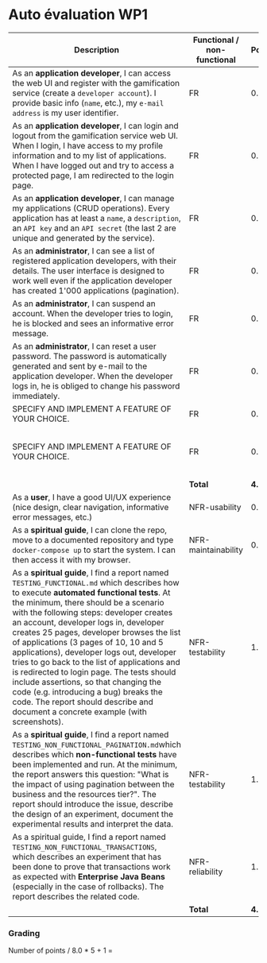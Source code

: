 # Auto évaluation WP1

| Description                                                  | Functional / non-functional | Points | Done/ Not done | Comment (Optional)                                    |
| ------------------------------------------------------------ | --------------------------- | ------ | -------------- | ----------------------------------------------------- |
| As an **application developer**, I can access the web UI and register with the gamification service (create a `developer account`). I provide basic info (`name`, etc.), my `e-mail address` is my user identifier. | FR                          | 0.5 | DONE | |
| As an **application developer**, I can login and logout from the gamification service web UI. When I login, I have access to my profile information and to my list of applications. When I have logged out and try to access a protected page, I am redirected to the login page. | FR |0.5| DONE | Reste le Security Filter !!! |
| As an **application developer**, I can manage my applications (CRUD operations). Every application has at least a `name`, a `description`, an `API key` and an `API secret` (the last 2 are unique and generated by the service). | FR                          | 0.5 | DONE | |
| As an **administrator**, I can see a list of registered application developers, with their details. The user interface is designed to work well even if the application developer has created 1'000 applications (pagination). | FR                          | 0.5  | DONE | |
| As an **administrator**, I can suspend an account. When the developer tries to login, he is blocked and sees an informative error message. | FR                          | 0.5  | DONE | |
| As an **administrator**, I can reset a user password. The password is automatically generated and sent by e-mail to the application developer. When the developer logs in, he is obliged to change his password immediately. | FR |0.5 | DONE | |
| SPECIFY AND IMPLEMENT A FEATURE OF YOUR CHOICE. | FR |0.5 | DONE | Oublie password |
| SPECIFY AND IMPLEMENT A FEATURE OF YOUR CHOICE. | FR |0.5 | DONE | Email lors de la création du compte |
| | **Total** | **4.0** |||
| As a **user**, I have a good UI/UX experience (nice design, clear navigation, informative error messages, etc.) | NFR-usability |0.5 | DONE | |
| As a **spiritual guide**, I can clone the repo, move to a documented repository and type `docker-compose up` to start the system. I can then access it with my browser. | NFR-maintainability         | 0.5  | DONE | |
| As a **spiritual guide**, I find a report named `TESTING_FUNCTIONAL.md` which describes how to execute **automated functional tests**. At the minimum, there should be a scenario with the following steps: developer creates an account, developer logs in, developer creates 25 pages, developer browses the list of applications (3 pages of 10, 10 and 5 applications), developer logs out, developer tries to go back to the list of applications and is redirected to login page. The tests should include assertions, so that changing the code (e.g. introducing a bug) breaks the code. The report should describe and document a concrete example (with screenshots). | NFR-testability             | 1.0  | ~DONE | |
| As a **spiritual guide**, I find a report named `TESTING_NON_FUNCTIONAL_PAGINATION.md`which describes which **non-functional tests** have been implemented and run. At the minimum, the report answers this question: "What is the impact of using pagination between the business and the resources tier?". The report should introduce the issue, describe the design of an experiment, document the experimental results and interpret the data. | NFR-testability             | 1.0  | ~DONE | |
| As a spiritual guide, I find a report named `TESTING_NON_FUNCTIONAL_TRANSACTIONS`, which describes an experiment that has been done to prove that transactions work as expected with **Enterprise Java Beans** (especially in the case of rollbacks). The report describes the related code. | NFR-reliability | 1.0  | ~DONE | |
|                                                              | **Total** | **4.0** |||



### Grading

Number of points  / 8.0 * 5 + 1 = 








